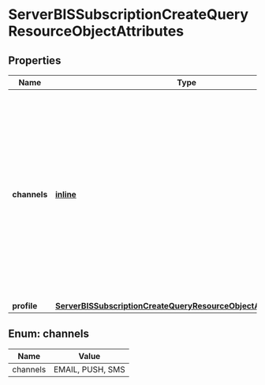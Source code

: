 
# ServerBISSubscriptionCreateQueryResourceObjectAttributes

## Properties
| Name | Type | Description | Notes |
| ------------ | ------------- | ------------- | ------------- |
| **channels** | [**inline**](#kotlin.collections.List&lt;Channels&gt;) | The channel(s) through which the profile would like to receive the back in stock notification. This can be leveraged within a back in stock flow to notify the subscriber through their preferred channel(s). |  |
| **profile** | [**ServerBISSubscriptionCreateQueryResourceObjectAttributesProfile**](ServerBISSubscriptionCreateQueryResourceObjectAttributesProfile.md) |  |  [optional] |


<a id="kotlin.collections.List<Channels>"></a>
## Enum: channels
| Name | Value |
| ---- | ----- |
| channels | EMAIL, PUSH, SMS |



